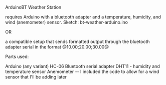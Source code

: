 ArduinoBT Weather Station

 requires Arduino with a bluetooth adapter and a temperature, humidity, and wind (anemometer) sensor. Sketch: bt-weather-arduino.ino

OR

a compatible setup that sends formatted output through the bluetooth adapter serial in the format @10.00;20.00;30.00@

Parts used:

Arduino (any variant)
HC-06 Bluetooth serial adapter
DHT11 - humidity and temperature sensor
Anemometer -- I included the code to allow for a wind sensor that I'll be adding later

